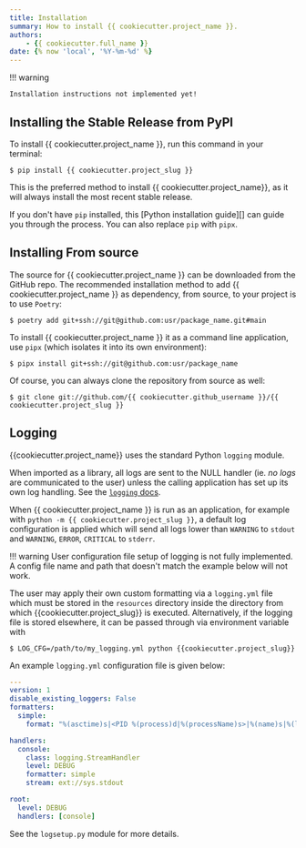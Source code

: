 ```yaml
---
title: Installation 
summary: How to install {{ cookiecutter.project_name }}. 
authors:
    - {{ cookiecutter.full_name }} 
date: {% now 'local', '%Y-%m-%d' %}
---
```


!!! warning

    Installation instructions not implemented yet!


## Installing the Stable Release from PyPI

To install {{ cookiecutter.project_name }}, run this command in your terminal:

``` console
$ pip install {{ cookiecutter.project_slug }}
```

This is the preferred method to install {{ cookiecutter.project_name}}, as it will always install the most recent stable release.

If you don't have `pip` installed, this [Python installation guide][] can guide you through the process. You can also replace `pip` with `pipx`.


## Installing From source

The source for {{ cookiecutter.project_name }} can be downloaded from the GitHub repo. The recommended installation method to add {{ cookiecutter.project_name }} as dependency, from source, to your project is to use `Poetry`:

``` shell
$ poetry add git+ssh://git@github.com:usr/package_name.git#main
```

To install {{ cookiecutter.project_name }} it as a command line application, use `pipx` (which isolates it into its own environment):

```shell
$ pipx install git+ssh://git@github.com:usr/package_name
```

Of course, you can always clone the repository from source as well:

``` console
$ git clone git://github.com/{{ cookiecutter.github_username }}/{{ cookiecutter.project_slug }}
```


## Logging
{{cookiecutter.project_name}} uses the standard Python `logging` module.

When imported as a library, all logs are sent to the NULL handler (ie. *no logs* are communicated to the user) unless the calling application has set up its own log handling. See the [`logging` docs](https://docs.python.org/3/howto/logging.html#configuring-logging-for-a-library).


When {{ cookiecutter.project_name }} is run as an application, for example with `python -m {{ cookiecutter.project_slug }}`, a default log configuration is applied which will send all logs lower than `WARNING` to `stdout` and `WARNING`, `ERROR`, `CRITICAL` to `stderr`.

!!! warning
User configuration file setup of logging is not fully implemented. A config
file name and path that doesn't match the example below will not work.

The user may apply their own custom formatting via a `logging.yml` file which must be stored in the `resources` directory inside the directory from which {{cookiecutter.project_slug}} is executed. Alternatively, if the logging file is stored elsewhere, it can be passed through via environment variable with

```shell
$ LOG_CFG=/path/to/my_logging.yml python {{cookiecutter.project_slug}}
```

An example `logging.yml` configuration file is given below:

```yaml
---
version: 1
disable_existing_loggers: False
formatters:
  simple:
    format: "%(asctime)s|<PID %(process)d|%(processName)s>|%(name)s|%(levelname)s|%(message)s"

handlers:
  console:
    class: logging.StreamHandler
    level: DEBUG
    formatter: simple
    stream: ext://sys.stdout

root:
  level: DEBUG
  handlers: [console]
```

See the `logsetup.py` module for more details.

